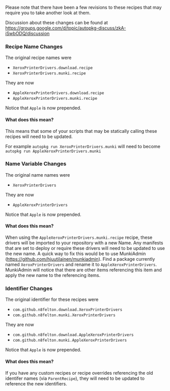 Please note that there have been a few revisions to these recipes that may require you to take another look at them.

Discussion about these changes can be found at https://groups.google.com/d/topic/autopkg-discuss/zkA-iSwbODQ/discussion

### Recipe Name Changes
The original recipe names were

* `XeroxPrinterDrivers.download.recipe`
* `XeroxPrinterDrivers.munki.recipe`

They are now

* `AppleXeroxPrinterDrivers.download.recipe`
* `AppleXeroxPrinterDrivers.munki.recipe`

Notice that `Apple` is now prepended.
#### What does this mean?
This means that some of your scripts that may be statically calling these recipes will need to be updated.

For example
`autopkg run XeroxPrinterDrivers.munki` will need to become `autopkg run AppleXeroxPrinterDrivers.munki`

### Name Variable Changes
The original name names were

* `XeroxPrinterDrivers`

They are now

* `AppleXeroxPrinterDrivers`

Notice that `Apple` is now prepended.
#### What does this mean?
When using the `AppleXeroxPrinterDrivers.munki.recipe` recipe, these drivers will be imported to your repository with a new Name.
Any manifests that are set to deploy or require these drivers will need to be updated to use the new name.
A quick way to fix this would be to use MunkiAdmin (https://github.com/hjuutilainen/munkiadmin).
Find a package currently named `XeroxPrinterDrivers` and rename it to `AppleXeroxPrinterDrivers`.
MunkiAdmin will notice that there are other items referencing this item and apply the new name to the referencing items.

### Identifier Changes
The original identifier for these recipes were

* `com.github.n8felton.download.XeroxPrinterDrivers`
* `com.github.n8felton.munki.XeroxPrinterDrivers`

They are now

* `com.github.n8felton.download.AppleXeroxPrinterDrivers`
* `com.github.n8felton.munki.AppleXeroxPrinterDrivers`

Notice that `Apple` is now prepended.
#### What does this mean?
If you have any custom recipes or recipe overrides referencing the old identifer names (via `ParentRecipe`), they will need to be updated to reference the new identifiers.
